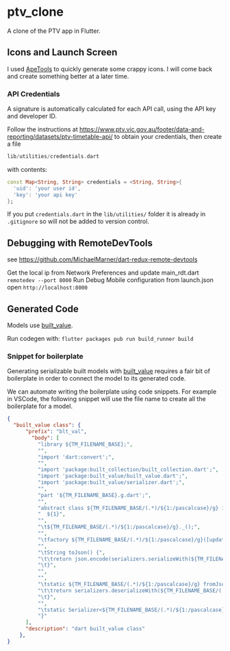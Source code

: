# ptv_clone

A clone of the PTV app in Flutter.

## Icons and Launch Screen 

I used [ApeTools](https://apetools.webprofusion.com/#/tools/imagegorilla) to quickly generate some crappy icons. I will come back and create something better at a later time. 

### API Credentials 

A signature is automatically calculated for each API call, using the API key and developer ID.

Follow the instructions at https://www.ptv.vic.gov.au/footer/data-and-reporting/datasets/ptv-timetable-api/ to obtain your credentials, then create a file

```Dart
lib/utilities/credentials.dart
```

with contents:

```Dart
const Map<String, String> credentials = <String, String>{
  'uid': 'your user id',
  'key': 'your api key'
};
```

If you put `credentials.dart` in the `lib/utilities/` folder it is already in `.gitignore` so will not be added to version control.

## Debugging with RemoteDevTools 

see https://github.com/MichaelMarner/dart-redux-remote-devtools

Get the local ip from Network Preferences and update main_rdt.dart
`remotedev --port 8000`
Run Debug Mobile configuration from launch.json 
open `http://localhost:8000`

## Generated Code 

Models use [built_value](https://pub.dev/packages/built_value).

Run codegen with: 
`flutter packages pub run build_runner build`

### Snippet for boilerplate 

Generating serializable built models with [built_value](https://pub.dev/packages/built_value) requires a fair bit of boilerplate in order to connect the model to its generated code. 

We can automate writing the boilerplate using code snippets.  For example in VSCode, the following snippet will use the file name to create all the boilerplate for a model.  
```Json
{
  "built_value class": {
	  "prefix": "blt_val",
	    "body": [
          "library ${TM_FILENAME_BASE};",
          "",
          "import 'dart:convert';",
          "",
          "import 'package:built_collection/built_collection.dart';",
          "import 'package:built_value/built_value.dart';",
          "import 'package:built_value/serializer.dart';",
          "",
          "part '${TM_FILENAME_BASE}.g.dart';",
          "",
          "abstract class ${TM_FILENAME_BASE/(.*)/${1:/pascalcase}/g} implements Built<${TM_FILENAME_BASE/(.*)/${1:/pascalcase}/g}, ${TM_FILENAME_BASE/(.*)/${1:/pascalcase}/g}Builder> {",
          "  ${1}",
          "",
          "\t${TM_FILENAME_BASE/(.*)/${1:/pascalcase}/g}._();",
          "",
          "\tfactory ${TM_FILENAME_BASE/(.*)/${1:/pascalcase}/g}([updates(${TM_FILENAME_BASE/(.*)/${1:/pascalcase}/g}Builder b)]) = _$${TM_FILENAME_BASE/(.*)/${1:/pascalcase}/g};",
          "",
          "\tString toJson() {",
          "\t\treturn json.encode(serializers.serializeWith(${TM_FILENAME_BASE/(.*)/${1:/pascalcase}/g}.serializer, this));",
          "\t}",
          "",
          "",
          "\tstatic ${TM_FILENAME_BASE/(.*)/${1:/pascalcase}/g} fromJson(String jsonString) {",
          "\t\treturn serializers.deserializeWith(${TM_FILENAME_BASE/(.*)/${1:/pascalcase}/g}.serializer, json.decode(jsonString));",
          "\t}",
          "",
          "\tstatic Serializer<${TM_FILENAME_BASE/(.*)/${1:/pascalcase}/g}> get serializer => _$${TM_FILENAME_BASE/([a-z]*)_+([a-z]*)/${1:/lower}${2:/capitalize}/g}Serializer;",
          "}"
	  ],
	  "description": "dart built_value class"
	},	
}
```
